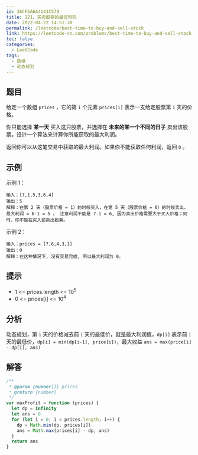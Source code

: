 ```yaml
---
id: 36CF5A6A4141C579
title: 121、买卖股票的最佳时机
date: 2022-04-22 14:51:30
permalink: /leetcode/best-time-to-buy-and-sell-stock
link: https://leetcode-cn.com/problems/best-time-to-buy-and-sell-stock
toc: false
categories:
  - LeetCode
tags:
  - 数组
  - 动态规划
---
```


<Level type='easy'/>

## 题目

给定一个数组 `prices` ，它的第 `i` 个元素 `prices[i]` 表示一支给定股票第 `i` 天的价格。

你只能选择 **某一天** 买入这只股票，并选择在 **未来的某一个不同的日子** 卖出该股票。设计一个算法来计算你所能获取的最大利润。

返回你可以从这笔交易中获取的最大利润。如果你不能获取任何利润，返回 `0` 。

## 示例

示例 1：

```text
输入：[7,1,5,3,6,4]
输出：5
解释：在第 2 天（股票价格 = 1）的时候买入，在第 5 天（股票价格 = 6）的时候卖出，最大利润 = 6-1 = 5 。 注意利润不能是 7-1 = 6, 因为卖出价格需要大于买入价格；同时，你不能在买入前卖出股票。
```

示例 2：

```text
输入：prices = [7,6,4,3,1]
输出：0
解释：在这种情况下, 没有交易完成, 所以最大利润为 0。
```

## 提示

- 1 <= prices.length <= 10<sup>5</sup>
- 0 <= prices[i] <= 10<sup>4</sup>

## 分析

动态规划，第 `i` 天的价格减去前 `i` 天的最低价，就是最大利润值，`dp[i]` 表示前 `i` 天的最低价，`dp[i] = min(dp[i-1], price[i])`，最大收益 `ans = max(price[i] - dp[i], ans)`

## 解答

```javascript
/**
 * @param {number[]} prices
 * @return {number}
 */
var maxProfit = function (prices) {
  let dp = Infinity
  let ans = 0
  for (let i = 0; i < prices.length; i++) {
    dp = Math.min(dp, prices[i])
    ans = Math.max(prices[i] - dp, ans)
  }
  return ans
}
```
